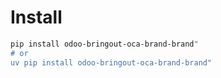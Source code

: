 # Install

```bash
pip install odoo-bringout-oca-brand-brand"
# or
uv pip install odoo-bringout-oca-brand-brand"
```
